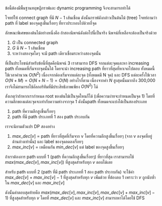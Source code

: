 ข้อนี้ต้องมีพื้นฐานทฤษฎีกราฟและ dynamic programming จึงจะสามารถทำได้

โจทย์ให้ connect graph ที่มี $N - 1$ เส้นเชื่อม ดังนั้นกราฟดังกล่าวเป็นต้นไม้ (tree) โจทย์ถามว่า path ที่ label ของจุดสูงขึ้นเรื่อยๆ ที่ยาวประกอบไปด้วยกี่จุด

ลักษณะพิเศษของต้นไม้อย่างหนึ่งคือ ถ้าสองนิพจน์ดังต่อไปนี้เป็นจริง นิพจน์ที่เหลือจะต้องเป็นจริงด้วย
1. $G$ เป็น connected graph
2. $G$ มี $N - 1$ เส้นเชื่อม
3. ระหว่างสองจุดใดๆ จะมี path เดียวเชื่อมระหว่างสองจุดนั้น

ที่เป็นประโยชน์สำหรับข้อนี้ที่สุดคือนิพจน์ 3 เราสามารถ DFS จากแต่ละจุดและหา increasing path ทั้งหมดที่เริ่มจากจุดนั้นได้ โดยจะนำ increasing path ที่ยาวที่สุดที่หาเจอไปตอบ ทั้งหมดนี้ใช้เวลาคำนวณ $O(N^2)$ เนื่องจากต้องเริ่มจากแต่ละจุด (ทั้งหมดมี N จุด) และ DFS แต่ละครั้งใช้เวลา $O(N + M) = O(N + N - 1) = O(N)$ อย่างไรก็ตาม เนื่องจากค่า $N$ สูงสุดนั้นมากถึง 300,000 เราจึงไม่สามารถใช้อัลกอริทึมที่มีประสิทธิภาพเพียง $O(N^2)$ ได้

สังเกตุว่าถ้าหากเรากำหนด root ของต้นไม้เป็นจุดใหนก็ได้ (เพื่อความง่ายจะกำหนดเป็นจุด 1) โดยที่ความลึกของแต่ละจุดจะเท่ากับความห่างจากจุด 1 ดังนั้นpath ทั้งหมดจะแบ่งได้เป็นสองประเภท
1. path ที่ความลึกสูงขึ้นเรื่อยๆ
2. path ที่มี path ประเภทที่ 1 สอง path ประกบกัน

เราจะนิยามตัวแปร DP สองอย่าง
1. $max\_dec[v]$ = path ที่ยาวที่สุดที่เริ่มจาก v โดยที่ความลึกสูงขึ้นเรื่อยๆ (จาก v ลงจุดที่อยู่ด้านล่างเท่านั้น) และ label ของจุดลดลงเรื่อยๆ
2. $max\_inc[v]$ = เหมือนกัน $min\_dec[v]$ แต่ label ของจุดสูงขึ้นเรื่อยๆ

ถ้าเราต้องการ path แบบที่ 1 (path ที่ความลึกสูงขึ้นเรื่อยๆ) ที่ยาวที่สุด เราสามารถใช้ $max(max\_dec[v], max\_inc[v])$ ที่สูงสุดสำหรับทุก $v$ ตอบได้เลย

สำหรับ path แบบที่ 2 (path ที่มี path ประเภทที่ 1 สอง path ประกบกัน) จะใช้ค่า $max\_dec[v] + max\_inc[v] - 1$ ที่สูงสุดสำหรับทุก $v$ เพิ่มด้วย ที่ต้องลบ 1 เพราะว่า $v$ ถูกนับซ้ำใน $max\_dec[v]$ และ $max\_inc[v]$

ดังนั้นคำตอบสุดท้ายคือ $max(max\_dec[v], max\_inc[v], max\_dec[v] + max\_inc[v] - 1)$ ที่สูงสุดสำหรับทุก $v$ โดยที่ $max\_dec[v]$ และ $max\_inc[v]$ สามารถหาได้โดยใช้ DFS
